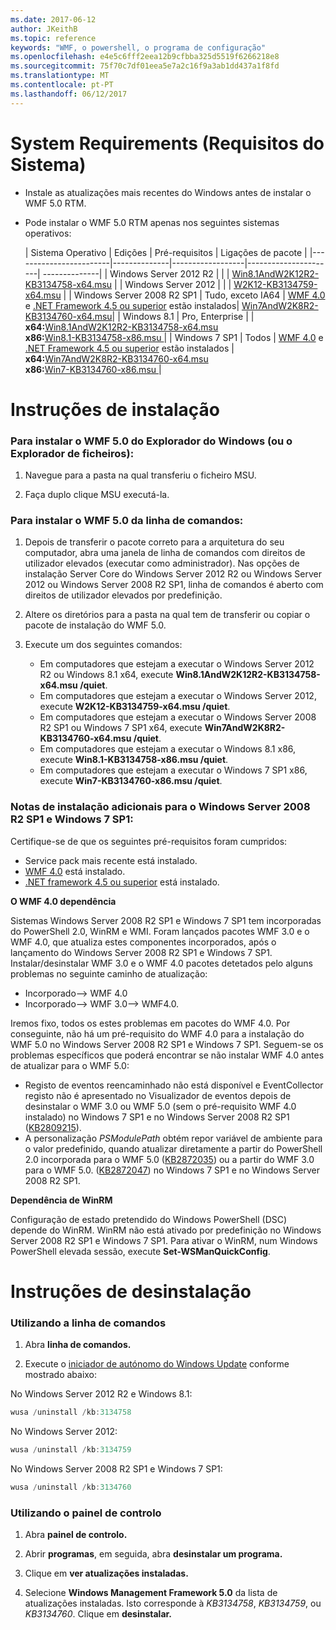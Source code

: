 ```yaml
---
ms.date: 2017-06-12
author: JKeithB
ms.topic: reference
keywords: "WMF, o powershell, o programa de configuração"
ms.openlocfilehash: e4e5c6fff2eea12b9cfbba325d5519f6266218e8
ms.sourcegitcommit: 75f70c7df01eea5e7a2c16f9a3ab1dd437a1f8fd
ms.translationtype: MT
ms.contentlocale: pt-PT
ms.lasthandoff: 06/12/2017
---
```

# <a name="system-requirements"></a>System Requirements (Requisitos do Sistema)

- Instale as atualizações mais recentes do Windows antes de instalar o WMF 5.0 RTM.
- Pode instalar o WMF 5.0 RTM apenas nos seguintes sistemas operativos:

    | Sistema Operativo       | Edições         | Pré-requisitos        |  Ligações de pacote |
    |------------------------|--------------|------------------|----------------------| --------------|
    | Windows Server 2012 R2 |  |  | [Win8.1AndW2K12R2-KB3134758-x64.msu](http://go.microsoft.com/fwlink/?LinkId=717507) |
    | Windows Server 2012    |  |  | [W2K12-KB3134759-x64.msu](http://go.microsoft.com/fwlink/?LinkId=717506) |
    | Windows Server 2008 R2 SP1 | Tudo, exceto IA64 | [WMF 4.0](http://www.microsoft.com/en-us/download/details.aspx?id=40855) e [.NET Framework 4.5 ou superior](https://msdn.microsoft.com/en-us/library/5a4x27ek.aspx) estão instalados| [Win7AndW2K8R2-KB3134760-x64.msu](http://go.microsoft.com/fwlink/?LinkId=717504)|
    | Windows 8.1 | Pro, Enterprise | | **x64:**[Win8.1AndW2K12R2-KB3134758-x64.msu  ](http://go.microsoft.com/fwlink/?LinkId=717507) </br> **x86:**[Win8.1-KB3134758-x86.msu  ](http://go.microsoft.com/fwlink/?LinkID=717963)|
    | Windows 7 SP1 | Todos | [WMF 4.0](http://www.microsoft.com/en-us/download/details.aspx?id=40855) e [.NET Framework 4.5 ou superior](https://msdn.microsoft.com/en-us/library/5a4x27ek.aspx) estão instalados | **x64:**[Win7AndW2K8R2-KB3134760-x64.msu  ](http://go.microsoft.com/fwlink/?LinkId=717504)  </br> **x86:**[Win7-KB3134760-x86.msu  ](http://go.microsoft.com/fwlink/?LinkID=717962)|

# <a name="installation-instructions"></a>Instruções de instalação

### <a name="to-install-wmf-50-from-windows-explorer-or-file-explorer"></a>Para instalar o WMF 5.0 do Explorador do Windows (ou o Explorador de ficheiros):

1. Navegue para a pasta na qual transferiu o ficheiro MSU.

2. Faça duplo clique MSU executá-la.

### <a name="to-install-wmf-50-from-command-prompt"></a>Para instalar o WMF 5.0 da linha de comandos:

1. Depois de transferir o pacote correto para a arquitetura do seu computador, abra uma janela de linha de comandos com direitos de utilizador elevados (executar como administrador). Nas opções de instalação Server Core do Windows Server 2012 R2 ou Windows Server 2012 ou Windows Server 2008 R2 SP1, linha de comandos é aberto com direitos de utilizador elevados por predefinição.

2. Altere os diretórios para a pasta na qual tem de transferir ou copiar o pacote de instalação do WMF 5.0.

3. Execute um dos seguintes comandos:
    - Em computadores que estejam a executar o Windows Server 2012 R2 ou Windows 8.1 x64, execute **Win8.1AndW2K12R2-KB3134758-x64.msu /quiet**.
    - Em computadores que estejam a executar o Windows Server 2012, execute **W2K12-KB3134759-x64.msu /quiet**.
    - Em computadores que estejam a executar o Windows Server 2008 R2 SP1 ou Windows 7 SP1 x64, execute **Win7AndW2K8R2-KB3134760-x64.msu /quiet**.
    - Em computadores que estejam a executar o Windows 8.1 x86, execute **Win8.1-KB3134758-x86.msu /quiet**.
    - Em computadores que estejam a executar o Windows 7 SP1 x86, execute **Win7-KB3134760-x86.msu /quiet**.

### <a name="additional-installation-notes-for-windows-server-2008-r2-sp1-and-windows-7-sp1"></a>Notas de instalação adicionais para o Windows Server 2008 R2 SP1 e Windows 7 SP1:

Certifique-se de que os seguintes pré-requisitos foram cumpridos:
- Service pack mais recente está instalado.
- [WMF 4.0](http://www.microsoft.com/en-us/download/details.aspx?id=40855) está instalado.
- [.NET framework 4.5 ou superior](https://msdn.microsoft.com/en-us/library/5a4x27ek.aspx) está instalado.

**O WMF 4.0 dependência**

Sistemas Windows Server 2008 R2 SP1 e Windows 7 SP1 tem incorporadas do PowerShell 2.0, WinRM e WMI. Foram lançados pacotes WMF 3.0 e o WMF 4.0, que atualiza estes componentes incorporados, após o lançamento do Windows Server 2008 R2 SP1 e Windows 7 SP1. Instalar/desinstalar WMF 3.0 e o WMF 4.0 pacotes detetados pelo alguns problemas no seguinte caminho de atualização:

- Incorporado--> WMF 4.0
- Incorporado--> WMF 3.0--> WMF4.0. 

Iremos fixo, todos os estes problemas em pacotes do WMF 4.0. Por conseguinte, não há um pré-requisito do WMF 4.0 para a instalação do WMF 5.0 no Windows Server 2008 R2 SP1 e Windows 7 SP1. Seguem-se os problemas específicos que poderá encontrar se não instalar WMF 4.0 antes de atualizar para o WMF 5.0:

- Registo de eventos reencaminhado não está disponível e EventCollector registo não é apresentado no Visualizador de eventos depois de desinstalar o WMF 3.0 ou WMF 5.0 (sem o pré-requisito WMF 4.0 instalado) no Windows 7 SP1 e no Windows Server 2008 R2 SP1 ([KB2809215](https://support.microsoft.com/en-us/kb/2809215)).
- A personalização *PSModulePath* obtém repor variável de ambiente para o valor predefinido, quando atualizar diretamente a partir do PowerShell 2.0 incorporada para o WMF 5.0 ([KB2872035](https://support.microsoft.com/en-us/kb/2872035)) ou a partir do WMF 3.0 para o WMF 5.0. ([KB2872047](https://support.microsoft.com/en-us/kb/2872047)) no Windows 7 SP1 e no Windows Server 2008 R2 SP1.

**Dependência de WinRM**

Configuração de estado pretendido do Windows PowerShell (DSC) depende do WinRM. WinRM não está ativado por predefinição no Windows Server 2008 R2 SP1 e Windows 7 SP1. Para ativar o WinRM, num Windows PowerShell elevada sessão, execute **Set-WSManQuickConfig**.

# <a name="uninstallation-instructions"></a>Instruções de desinstalação

### <a name="using-command-prompt"></a>Utilizando a linha de comandos

1.  Abra **linha de comandos.**

2.  Execute o [iniciador de autónomo do Windows Update](https://support.microsoft.com/en-us/kb/934307) conforme mostrado abaixo:

No Windows Server 2012 R2 e Windows 8.1:
```powershell
wusa /uninstall /kb:3134758
```
No Windows Server 2012:
```powershell
wusa /uninstall /kb:3134759
```
No Windows Server 2008 R2 SP1 e Windows 7 SP1:
```powershell
wusa /uninstall /kb:3134760
```

### <a name="using-control-panel"></a>Utilizando o painel de controlo

1.  Abra **painel de controlo.**

2.  Abrir **programas**, em seguida, abra **desinstalar um programa.**

3.  Clique em **ver atualizações instaladas.**

4.  Selecione **Windows Management Framework 5.0** da lista de atualizações instaladas. Isto corresponde à *KB3134758*, *KB3134759*, ou *KB3134760*. Clique em **desinstalar.**

